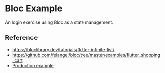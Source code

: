 # Bloc Example

An login exercise using Bloc as a state management.

## Reference

- <https://bloclibrary.dev/tutorials/flutter-infinite-list/>
- <https://github.com/felangel/bloc/tree/master/examples/flutter_shopping_cart>
- [Production example](https://github.com/Livinglist/Hacki)
